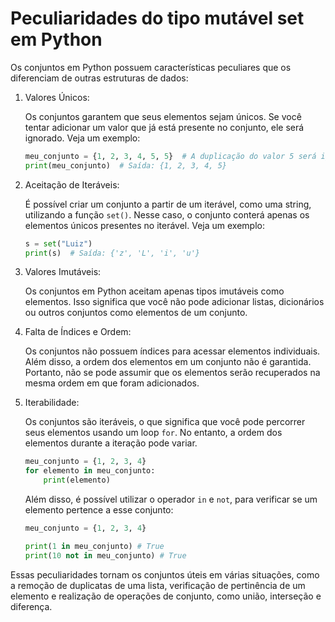 # Peculiaridades do tipo mutável set em Python

Os conjuntos em Python possuem características peculiares que os diferenciam de outras estruturas de dados:

1. Valores Únicos:

   Os conjuntos garantem que seus elementos sejam únicos. Se você tentar adicionar um valor que já está presente no conjunto, ele será ignorado. Veja um exemplo:

   ```python
   meu_conjunto = {1, 2, 3, 4, 5, 5}  # A duplicação do valor 5 será ignorada
   print(meu_conjunto)  # Saída: {1, 2, 3, 4, 5}
   ```

2. Aceitação de Iteráveis:

   É possível criar um conjunto a partir de um iterável, como uma string, utilizando a função `set()`. Nesse caso, o conjunto conterá apenas os elementos únicos presentes no iterável. Veja um exemplo:

   ```python
   s = set("Luiz")
   print(s)  # Saída: {'z', 'L', 'i', 'u'}
   ```

3. Valores Imutáveis:

   Os conjuntos em Python aceitam apenas tipos imutáveis como elementos. Isso significa que você não pode adicionar listas, dicionários ou outros conjuntos como elementos de um conjunto.

4. Falta de Índices e Ordem:

   Os conjuntos não possuem índices para acessar elementos individuais. Além disso, a ordem dos elementos em um conjunto não é garantida. Portanto, não se pode assumir que os elementos serão recuperados na mesma ordem em que foram adicionados.

5. Iterabilidade:

   Os conjuntos são iteráveis, o que significa que você pode percorrer seus elementos usando um loop `for`. No entanto, a ordem dos elementos durante a iteração pode variar.

   ```python
   meu_conjunto = {1, 2, 3, 4}
   for elemento in meu_conjunto:
       print(elemento)
   ```

   Além disso, é possível utilizar o operador `in` e `not`, para verificar se um elemento pertence a esse conjunto:

   ```python
   meu_conjunto = {1, 2, 3, 4}

   print(1 in meu_conjunto) # True
   print(10 not in meu_conjunto) # True
   ``` 

Essas peculiaridades tornam os conjuntos úteis em várias situações, como a remoção de duplicatas de uma lista, verificação de pertinência de um elemento e realização de operações de conjunto, como união, interseção e diferença.
